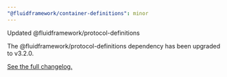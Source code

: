 ```yaml
---
"@fluidframework/container-definitions": minor
---
```


Updated @fluidframework/protocol-definitions

The @fluidframework/protocol-definitions dependency has been upgraded to v3.2.0.

[See the full changelog.](https://github.com/microsoft/FluidFramework/blob/main/common/lib/protocol-definitions/CHANGELOG.md#320)